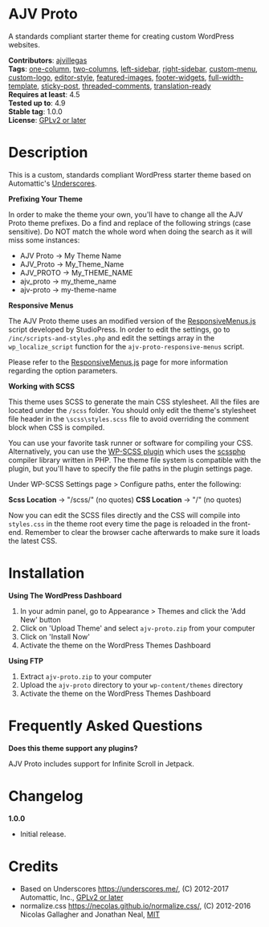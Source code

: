 # AJV Proto

A standards compliant starter theme for creating custom WordPress websites.

**Contributors**: [ajvillegas](http://profiles.wordpress.org/ajvillegas)  
**Tags**: [one-column](http://wordpress.org/themes/tags/one-column), [two-columns](http://wordpress.org/themes/tags/two-columns), [left-sidebar](http://wordpress.org/themes/tags/left-sidebar), [right-sidebar](http://wordpress.org/themes/tags/right-sidebar), [custom-menu](http://wordpress.org/themes/tags/custom-menu), [custom-logo](http://wordpress.org/themes/tags/custom-logo), [editor-style](http://wordpress.org/themes/tags/editor-style), [featured-images](http://wordpress.org/themes/tags/featured-images), [footer-widgets](http://wordpress.org/themes/tags/footer-widgets), [full-width-template](http://wordpress.org/themes/tags/full-width-template), [sticky-post](http://wordpress.org/themes/tags/sticky-post), [threaded-comments](http://wordpress.org/themes/tags/threaded-comments), [translation-ready](http://wordpress.org/themes/tags/translation-ready)  
**Requires at least**: 4.5  
**Tested up to**: 4.9  
**Stable tag**: 1.0.0  
**License**: [GPLv2 or later](http://www.gnu.org/licenses/gpl-2.0.html)

# Description

This is a custom, standards compliant WordPress starter theme based on Automattic's [Underscores](https://github.com/Automattic/_s).

**Prefixing Your Theme**

In order to make the theme your own, you'll have to change all the AJV Proto theme prefixes. Do a find and replace of the following strings (case sensitive). Do NOT match the whole word when doing the search as it will miss some instances:

* AJV Proto -> My Theme Name
* AJV_Proto -> My_Theme_Name
* AJV_PROTO -> My_THEME_NAME
* ajv_proto -> my_theme_name
* ajv-proto -> my-theme-name

**Responsive Menus**

The AJV Proto theme uses an modified version of the [ResponsiveMenus.js](https://github.com/copyblogger/responsive-menus) script developed by StudioPress. In order to edit the settings, go to `/inc/scripts-and-styles.php` and edit the settings array in the `wp_localize_script` function for the `ajv-proto-responsive-menus` script.

Please refer to the [ResponsiveMenus.js](https://github.com/copyblogger/responsive-menus) page for more information regarding the option parameters.

**Working with SCSS**

This theme uses SCSS to generate the main CSS stylesheet. All the files are located under the `/scss` folder. You should only edit the theme's stylesheet file header in the `\scss\styles.scss` file to avoid overriding the comment block when CSS is compiled.

You can use your favorite task runner or software for compiling your CSS. Alternatively, you can use the [WP-SCSS plugin](https://wordpress.org/plugins/wp-scss/) which uses the [scssphp](https://github.com/leafo/scssphp) compiler library written in PHP. The theme file system is compatible with the plugin, but you'll have to specify the file paths in the plugin settings page.

Under WP-SCSS Settings page > Configure paths, enter the following:

**Scss Location** -> "/scss/" (no quotes)
**CSS Location**  -> "/" (no quotes)

Now you can edit the SCSS files directly and the CSS will compile into `styles.css` in the theme root every time the page is reloaded in the front-end. Remember to clear the browser cache afterwards to make sure it loads the latest CSS.

# Installation

**Using The WordPress Dashboard**

1. In your admin panel, go to Appearance > Themes and click the 'Add New' button
2. Click on 'Upload Theme' and select `ajv-proto.zip` from your computer
3. Click on 'Install Now'
4. Activate the theme on the WordPress Themes Dashboard

**Using FTP**

1. Extract `ajv-proto.zip` to your computer
2. Upload the `ajv-proto` directory to your `wp-content/themes` directory
3. Activate the theme on the WordPress Themes Dashboard

# Frequently Asked Questions

**Does this theme support any plugins?**

AJV Proto includes support for Infinite Scroll in Jetpack.

# Changelog

**1.0.0**
* Initial release.

# Credits

* Based on Underscores https://underscores.me/, (C) 2012-2017 Automattic, Inc., [GPLv2 or later](https://www.gnu.org/licenses/gpl-2.0.html)
* normalize.css https://necolas.github.io/normalize.css/, (C) 2012-2016 Nicolas Gallagher and Jonathan Neal, [MIT](https://opensource.org/licenses/MIT)
